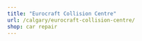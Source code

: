 ```yaml
---
title: "Eurocraft Collision Centre"
url: /calgary/eurocraft-collision-centre/
shop: car repair
---
```

